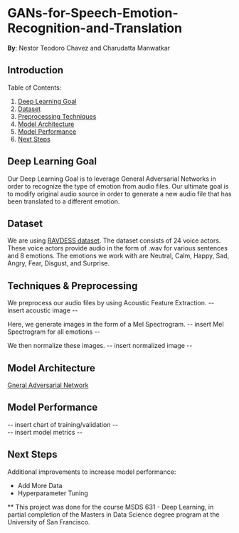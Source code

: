 # GANs-for-Speech-Emotion-Recognition-and-Translation

**By**: Nestor Teodoro Chavez and Charudatta Manwatkar


## Introduction

Table of Contents:<br>
1. [Deep Learning Goal](#goal)<br>
2. [Dataset](#data)<br>
3. [Preprocessing Techniques](#techniques)<br>
4. [Model Architecture](#model)<br>
5. [Model Performance](#results)<br>
6. [Next Steps](#next)<br>

## <a name="goal">Deep Learning Goal </a>
Our Deep Learning Goal is to leverage General Adversarial Networks in order to recognize the type of emotion from audio files. Our ultimate goal is to modify original audio source in order to generate a new audio file that has been translated to a different emotion. 

## <a name="data">Dataset</a> 
We are using [RAVDESS dataset](https://www.kaggle.com/datasets/uwrfkaggler/ravdess-emotional-speech-audio). The dataset consists of 24 voice actors. These voice actors provide audio in the form of .wav for various sentences and 8 emotions. The emotions we work with are Neutral, Calm, Happy, Sad, Angry, Fear, Disgust, and Surprise. 

## <a name="techniques">Techniques & Preprocessing</a> 
We preprocess our audio files by using Acoustic Feature Extraction. 
-- insert acoustic image -- 
  
Here, we generate images in the form of a Mel Spectrogram. 
-- insert Mel Spectrogram for all emotions --  
  
We then normalize these images. 
-- insert normalized image -- 
  
## <a name="model">Model Architecture</a>
[Gneral Adversarial Network](https://en.wikipedia.org/wiki/Generative_adversarial_network)
  
## <a name="results">Model Performance</a>
-- insert chart of training/validation --  
-- insert model metrics -- 
  
## <a name="next">Next Steps</a>
Additional improvements to increase model performance: 
- Add More Data 
- Hyperparameter Tuning 

** This project was done for the course MSDS 631 - Deep Learning, in partial completion of the Masters in Data Science degree program at the University of San Francisco.
